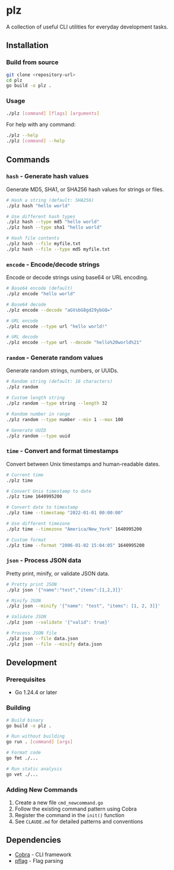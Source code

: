 # plz

A collection of useful CLI utilities for everyday development tasks.

## Installation

### Build from source

```bash
git clone <repository-url>
cd plz
go build -o plz .
```

### Usage

```bash
./plz [command] [flags] [arguments]
```

For help with any command:
```bash
./plz --help
./plz [command] --help
```

## Commands

### `hash` - Generate hash values

Generate MD5, SHA1, or SHA256 hash values for strings or files.

```bash
# Hash a string (default: SHA256)
./plz hash "hello world"

# Use different hash types
./plz hash --type md5 "hello world"
./plz hash --type sha1 "hello world"

# Hash file contents
./plz hash --file myfile.txt
./plz hash --file --type md5 myfile.txt
```

### `encode` - Encode/decode strings

Encode or decode strings using base64 or URL encoding.

```bash
# Base64 encode (default)
./plz encode "hello world"

# Base64 decode
./plz encode --decode "aGVsbG8gd29ybGQ="

# URL encode
./plz encode --type url "hello world!"

# URL decode
./plz encode --type url --decode "hello%20world%21"
```

### `random` - Generate random values

Generate random strings, numbers, or UUIDs.

```bash
# Random string (default: 16 characters)
./plz random

# Custom length string
./plz random --type string --length 32

# Random number in range
./plz random --type number --min 1 --max 100

# Generate UUID
./plz random --type uuid
```

### `time` - Convert and format timestamps

Convert between Unix timestamps and human-readable dates.

```bash
# Current time
./plz time

# Convert Unix timestamp to date
./plz time 1640995200

# Convert date to timestamp
./plz time --timestamp "2022-01-01 00:00:00"

# Use different timezone
./plz time --timezone "America/New_York" 1640995200

# Custom format
./plz time --format "2006-01-02 15:04:05" 1640995200
```

### `json` - Process JSON data

Pretty print, minify, or validate JSON data.

```bash
# Pretty print JSON
./plz json '{"name":"test","items":[1,2,3]}'

# Minify JSON
./plz json --minify '{"name": "test", "items": [1, 2, 3]}'

# Validate JSON
./plz json --validate '{"valid": true}'

# Process JSON file
./plz json --file data.json
./plz json --file --minify data.json
```

## Development

### Prerequisites

- Go 1.24.4 or later

### Building

```bash
# Build binary
go build -o plz .

# Run without building
go run . [command] [args]

# Format code
go fmt ./...

# Run static analysis
go vet ./...
```

### Adding New Commands

1. Create a new file `cmd_newcommand.go`
2. Follow the existing command pattern using Cobra
3. Register the command in the `init()` function
4. See `CLAUDE.md` for detailed patterns and conventions

## Dependencies

- [Cobra](https://github.com/spf13/cobra) - CLI framework
- [pflag](https://github.com/spf13/pflag) - Flag parsing